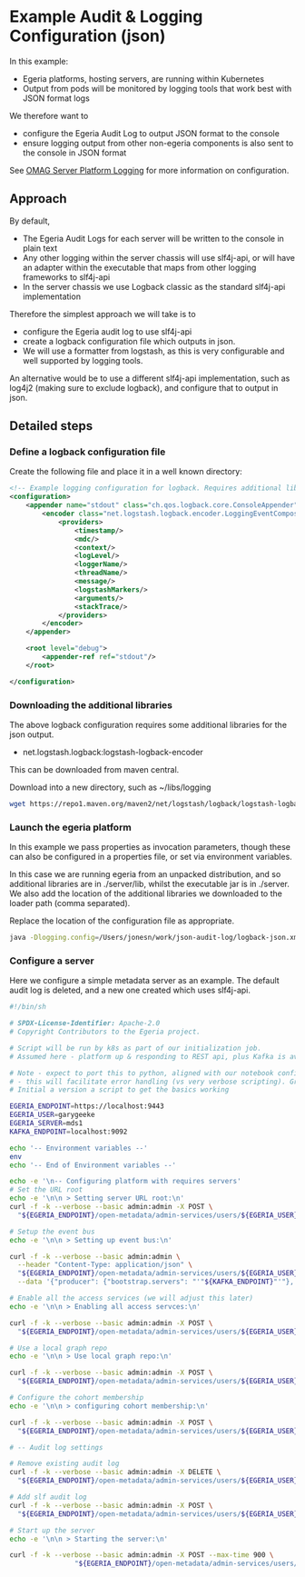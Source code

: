 <!-- SPDX-License-Identifier: CC-BY-4.0 -->
<!-- Copyright Contributors to the ODPi Egeria project 2020. -->

# Example Audit & Logging Configuration (json)

In this example:
 - Egeria platforms, hosting servers, are running within Kubernetes
 - Output from pods will be monitored by logging tools that work best with JSON format logs

We therefore want to 
 - configure the Egeria Audit Log to output JSON format to the console
 - ensure logging output from other non-egeria components is also sent to the console in JSON format

See [OMAG Server Platform Logging](omag-server-platform-logging.md) for more information on configuration.

## Approach

By default, 
 - The Egeria Audit Logs for each server will be written to the console in plain text
 - Any other logging within the server chassis will use slf4j-api, or will have an adapter within the executable that maps from other logging frameworks to slf4j-api
 - In the server chassis we use Logback classic as the standard slf4j-api implementation

Therefore the simplest approach we will take is to
 - configure the Egeria audit log to use slf4j-api
 - create a logback configuration file which outputs in json.
 - We will use a formatter from logstash, as this is very configurable and well supported by logging tools.

An alternative would be to use a different slf4j-api implementation, such as log4j2 (making sure to exclude logback), and configure that to output in json.

## Detailed steps
### Define a logback configuration file

Create the following file and place it in a well known directory:
``` xml
<!-- Example logging configuration for logback. Requires additional libraries -->
<configuration>
    <appender name="stdout" class="ch.qos.logback.core.ConsoleAppender">
        <encoder class="net.logstash.logback.encoder.LoggingEventCompositeJsonEncoder">
            <providers>
                <timestamp/>
                <mdc/>
                <context/>
                <logLevel/>
                <loggerName/>
                <threadName/>
                <message/>
                <logstashMarkers/>
                <arguments/>
                <stackTrace/>
            </providers>
        </encoder>
    </appender>

    <root level="debug">
        <appender-ref ref="stdout"/>
    </root>

</configuration>
```
### Downloading the additional libraries

The above logback configuration requires some additional libraries for the json output. 

- net.logstash.logback:logstash-logback-encoder

This can be downloaded from maven central.

Download into a new directory, such as ~/libs/logging
``` bash
wget https://repo1.maven.org/maven2/net/logstash/logback/logstash-logback-encoder/7.3/logstash-logback-encoder-7.3.jar
```


### Launch the egeria platform

In this example we pass properties as invocation parameters, though these can also be configured in a properties file, or set via environment variables. 

In this case we are running egeria from an unpacked distribution, and so additional libraries are in ./server/lib, whilst the executable jar is in ./server. We also add the location of the additional libraries we downloaded to the loader path (comma separated).

Replace the location of the configuration file as appropriate.

``` bash
java -Dlogging.config=/Users/jonesn/work/json-audit-log/logback-json.xml -Dloader.path=./server/lib,/Users/jonesn/libs/logging -jar server/server-chassis-spring-4.1-SNAPSHOT.jar
```
### Configure a server

Here we configure a simple metadata server as an example. The default audit log is deleted, and a new one created which uses slf4j-api. 

``` bash
#!/bin/sh

# SPDX-License-Identifier: Apache-2.0
# Copyright Contributors to the Egeria project.

# Script will be run by k8s as part of our initialization job.
# Assumed here - platform up & responding to REST api, plus Kafka is available

# Note - expect to port this to python, aligned with our notebook configuration
# - this will facilitate error handling (vs very verbose scripting). Groovy an alternative
# Initial a version a script to get the basics working

EGERIA_ENDPOINT=https://localhost:9443
EGERIA_USER=garygeeke
EGERIA_SERVER=mds1
KAFKA_ENDPOINT=localhost:9092

echo '-- Environment variables --'
env
echo '-- End of Environment variables --'

echo -e '\n-- Configuring platform with requires servers'
# Set the URL root
echo -e '\n\n > Setting server URL root:\n'
curl -f -k --verbose --basic admin:admin -X POST \
  "${EGERIA_ENDPOINT}/open-metadata/admin-services/users/${EGERIA_USER}/servers/${EGERIA_SERVER}/server-url-root?url=${EGERIA_ENDPOINT}"

# Setup the event bus
echo -e '\n\n > Setting up event bus:\n'

curl -f -k --verbose --basic admin:admin \
  --header "Content-Type: application/json" \
  "${EGERIA_ENDPOINT}/open-metadata/admin-services/users/${EGERIA_USER}/servers/${EGERIA_SERVER}/event-bus" \
  --data '{"producer": {"bootstrap.servers": "'"${KAFKA_ENDPOINT}"'"}, "consumer": {"bootstrap.servers": "'"${KAFKA_ENDPOINT}"'"} }'

# Enable all the access services (we will adjust this later)
echo -e '\n\n > Enabling all access servces:\n'

curl -f -k --verbose --basic admin:admin -X POST \
  "${EGERIA_ENDPOINT}/open-metadata/admin-services/users/${EGERIA_USER}/servers/${EGERIA_SERVER}/access-services?serviceMode=ENABLED"

# Use a local graph repo
echo -e '\n\n > Use local graph repo:\n'

curl -f -k --verbose --basic admin:admin -X POST \
  "${EGERIA_ENDPOINT}/open-metadata/admin-services/users/${EGERIA_USER}/servers/${EGERIA_SERVER}/local-repository/mode/local-graph-repository"

# Configure the cohort membership
echo -e '\n\n > configuring cohort membership:\n'

curl -f -k --verbose --basic admin:admin -X POST \
  "${EGERIA_ENDPOINT}/open-metadata/admin-services/users/${EGERIA_USER}/servers/${EGERIA_SERVER}/cohorts/${EGERIA_COHORT}"

# -- Audit log settings

# Remove existing audit log
curl -f -k --verbose --basic admin:admin -X DELETE \
  "${EGERIA_ENDPOINT}/open-metadata/admin-services/users/${EGERIA_USER}/servers/${EGERIA_SERVER}/audit-log-destinations"

# Add slf audit log
curl -f -k --verbose --basic admin:admin -X POST \
  "${EGERIA_ENDPOINT}/open-metadata/admin-services/users/${EGERIA_USER}/servers/${EGERIA_SERVER}/audit-log-destinations/SLF4J"

# Start up the server
echo -e '\n\n > Starting the server:\n'

curl -f -k --verbose --basic admin:admin -X POST --max-time 900 \
                "${EGERIA_ENDPOINT}/open-metadata/admin-services/users/${EGERIA_USER}/servers/${EGERIA_SERVER}/instance"
```
